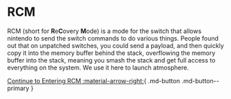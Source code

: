 # RCM

RCM (short for **R**e**C**overy **M**ode) is a mode for the switch that allows nintendo to send the switch commands to do various things. People found out that on unpatched switches, you could send a payload, and then quickly copy it into the memory buffer behind the stack, overflowing the memory buffer into the stack, meaning you smash the stack and get full access to everything on the system. We use it here to launch atmosphere.



[Continue to Entering RCM :material-arrow-right:](entering_rcm.md){ .md-button .md-button--primary }
